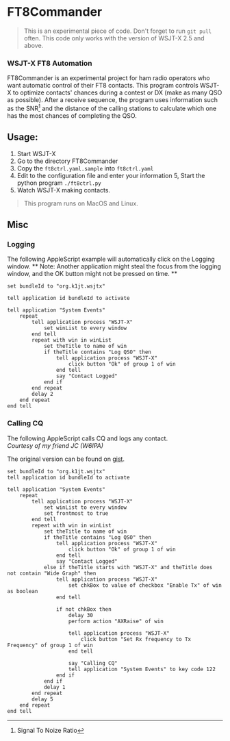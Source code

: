 
# FT8Commander

> This is an experimental piece of code. Don't forget to run `git pull` often.
> This code only works with the version of WSJT-X 2.5 and above.

### WSJT-X FT8 Automation

FT8Commander is an experimental project for ham radio operators who
want automatic control of their FT8 contacts. This program controls
WSJT-X to optimize contacts' chances during a contest or DX (make as
many QSO as possible). After a receive sequence, the program uses
information such as the SNR[^1] and the distance of the calling
stations to calculate which one has the most chances of completing the
QSO.

## Usage:

  1. Start WSJT-X
  2. Go to the directory FT8Commander
  3. Copy the `ft8ctrl.yaml.sample` into `ft8ctrl.yaml`
  4. Edit to the configuration file and enter your information
  5, Start the python program `./ft8ctrl.py`
  6. Watch WSJT-X making contacts.

> This program runs on MacOS and Linux.

## Misc

### Logging

The following AppleScript example will automatically click on the Logging window.
** Note: Another application might steal the focus from the logging window, and the OK button might not be pressed on time. **

```
set bundleId to "org.k1jt.wsjtx"

tell application id bundleId to activate

tell application "System Events"
	repeat
		tell application process "WSJT-X"
			set winList to every window
		end tell
		repeat with win in winList
			set theTitle to name of win
			if theTitle contains "Log QSO" then
				tell application process "WSJT-X"
					click button "Ok" of group 1 of win
				end tell
				say "Contact Logged"
			end if
		end repeat
		delay 2
	end repeat
end tell
```

### Calling CQ

The following AppleScript calls CQ and logs any contact.<br>
_Courtesy of my friend JC (W6IPA)_

The original version can be found on [gist][1].

```
set bundleId to "org.k1jt.wsjtx"
tell application id bundleId to activate

tell application "System Events"
	repeat
		tell application process "WSJT-X"
			set winList to every window
			set frontmost to true
		end tell
		repeat with win in winList
			set theTitle to name of win
			if theTitle contains "Log QSO" then
				tell application process "WSJT-X"
					click button "Ok" of group 1 of win
				end tell
				say "Contact Logged"
			else if theTitle starts with "WSJT-X" and theTitle does not contain "Wide Graph" then
				tell application process "WSJT-X"
					set chkBox to value of checkbox "Enable Tx" of win as boolean
				end tell

				if not chkBox then
					delay 30
					perform action "AXRaise" of win

					tell application process "WSJT-X"
						click button "Set Rx frequency to Tx Frequency" of group 1 of win
					end tell

					say "Calling CQ"
					tell application "System Events" to key code 122
				end if
			end if
			delay 1
		end repeat
		delay 5
	end repeat
end tell
```

[^1]: Signal To Noize Ratio

[1]: https://gist.github.com/jc-m/f4ae181cdbac7adc8621e93a0c26c8e5
